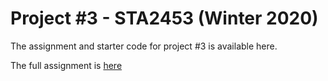# Project #3 - STA2453 (Winter 2020)

The assignment and starter code for project #3 is available here.

The full assignment is [here](STA2453_project3.ipynb)
